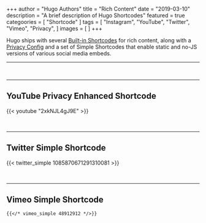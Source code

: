 +++
author = "Hugo Authors"
title = "Rich Content"
date = "2019-03-10"
description = "A brief description of Hugo Shortcodes"
featured = true
categoories = [
  "Shortcode"
]
tags = [
    "Instagram",
    "YouTube",
    "Twitter",
    "Vimeo",
    "Privacy",
]
images = [
]
+++

Hugo ships with several [Built-in Shortcodes](https://gohugo.io/content-management/shortcodes/#use-hugo-s-built-in-shortcodes) for rich content, along with a [Privacy Config](https://gohugo.io/about/hugo-and-gdpr/) and a set of Simple Shortcodes that enable static and no-JS versions of various social media embeds.
<!--more-->
---


<br>

---

## YouTube Privacy Enhanced Shortcode

{{< youtube "2xkNJL4gJ9E" >}}


<br>

---

## Twitter Simple Shortcode


{{< twitter_simple 1085870671291310081 >}}

<br>

---

## Vimeo Simple Shortcode

```markdown
{{</* vimeo_simple 48912912 */>}}
```
